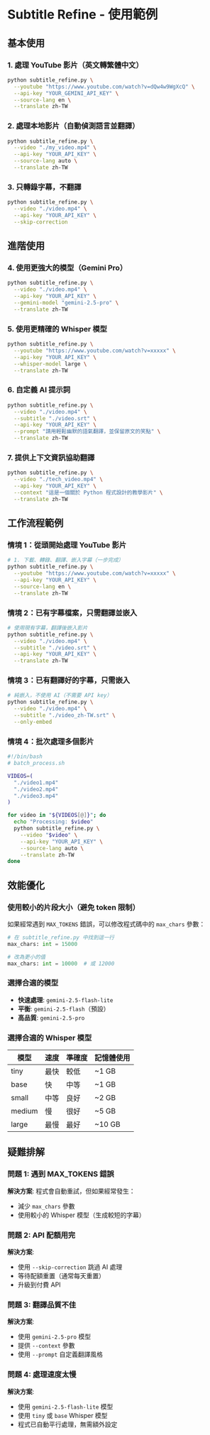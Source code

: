 # Subtitle Refine - 使用範例

## 基本使用

### 1. 處理 YouTube 影片（英文轉繁體中文）

```bash
python subtitle_refine.py \
  --youtube "https://www.youtube.com/watch?v=dQw4w9WgXcQ" \
  --api-key "YOUR_GEMINI_API_KEY" \
  --source-lang en \
  --translate zh-TW
```

### 2. 處理本地影片（自動偵測語言並翻譯）

```bash
python subtitle_refine.py \
  --video "./my_video.mp4" \
  --api-key "YOUR_API_KEY" \
  --source-lang auto \
  --translate zh-TW
```

### 3. 只轉錄字幕，不翻譯

```bash
python subtitle_refine.py \
  --video "./video.mp4" \
  --api-key "YOUR_API_KEY" \
  --skip-correction
```

## 進階使用

### 4. 使用更強大的模型（Gemini Pro）

```bash
python subtitle_refine.py \
  --video "./video.mp4" \
  --api-key "YOUR_API_KEY" \
  --gemini-model "gemini-2.5-pro" \
  --translate zh-TW
```

### 5. 使用更精確的 Whisper 模型

```bash
python subtitle_refine.py \
  --youtube "https://www.youtube.com/watch?v=xxxxx" \
  --api-key "YOUR_API_KEY" \
  --whisper-model large \
  --translate zh-TW
```

### 6. 自定義 AI 提示詞

```bash
python subtitle_refine.py \
  --video "./video.mp4" \
  --subtitle "./video.srt" \
  --api-key "YOUR_API_KEY" \
  --prompt "請用輕鬆幽默的語氣翻譯，並保留原文的笑點" \
  --translate zh-TW
```

### 7. 提供上下文資訊協助翻譯

```bash
python subtitle_refine.py \
  --video "./tech_video.mp4" \
  --api-key "YOUR_API_KEY" \
  --context "這是一個關於 Python 程式設計的教學影片" \
  --translate zh-TW
```

## 工作流程範例

### 情境 1：從頭開始處理 YouTube 影片

```bash
# 1. 下載、轉錄、翻譯、嵌入字幕（一步完成）
python subtitle_refine.py \
  --youtube "https://www.youtube.com/watch?v=xxxxx" \
  --api-key "YOUR_API_KEY" \
  --source-lang en \
  --translate zh-TW
```

### 情境 2：已有字幕檔案，只需翻譯並嵌入

```bash
# 使用現有字幕，翻譯後嵌入影片
python subtitle_refine.py \
  --video "./video.mp4" \
  --subtitle "./video.srt" \
  --api-key "YOUR_API_KEY" \
  --translate zh-TW
```

### 情境 3：已有翻譯好的字幕，只需嵌入

```bash
# 純嵌入，不使用 AI（不需要 API key）
python subtitle_refine.py \
  --video "./video.mp4" \
  --subtitle "./video_zh-TW.srt" \
  --only-embed
```

### 情境 4：批次處理多個影片

```bash
#!/bin/bash
# batch_process.sh

VIDEOS=(
  "./video1.mp4"
  "./video2.mp4"
  "./video3.mp4"
)

for video in "${VIDEOS[@]}"; do
  echo "Processing: $video"
  python subtitle_refine.py \
    --video "$video" \
    --api-key "YOUR_API_KEY" \
    --source-lang auto \
    --translate zh-TW
done
```

## 效能優化

### 使用較小的片段大小（避免 token 限制）

如果經常遇到 `MAX_TOKENS` 錯誤，可以修改程式碼中的 `max_chars` 參數：

```python
# 在 subtitle_refine.py 中找到這一行
max_chars: int = 15000

# 改為更小的值
max_chars: int = 10000  # 或 12000
```

### 選擇合適的模型

- **快速處理**: `gemini-2.5-flash-lite`
- **平衡**: `gemini-2.5-flash`（預設）
- **高品質**: `gemini-2.5-pro`

### 選擇合適的 Whisper 模型

| 模型 | 速度 | 準確度 | 記憶體使用 |
|------|------|--------|-----------|
| tiny | 最快 | 較低 | ~1 GB |
| base | 快 | 中等 | ~1 GB |
| small | 中等 | 良好 | ~2 GB |
| medium | 慢 | 很好 | ~5 GB |
| large | 最慢 | 最好 | ~10 GB |

## 疑難排解

### 問題 1: 遇到 MAX_TOKENS 錯誤

**解決方案**: 程式會自動重試，但如果經常發生：
- 減少 `max_chars` 參數
- 使用較小的 Whisper 模型（生成較短的字幕）

### 問題 2: API 配額用完

**解決方案**:
- 使用 `--skip-correction` 跳過 AI 處理
- 等待配額重置（通常每天重置）
- 升級到付費 API

### 問題 3: 翻譯品質不佳

**解決方案**:
- 使用 `gemini-2.5-pro` 模型
- 提供 `--context` 參數
- 使用 `--prompt` 自定義翻譯風格

### 問題 4: 處理速度太慢

**解決方案**:
- 使用 `gemini-2.5-flash-lite` 模型
- 使用 `tiny` 或 `base` Whisper 模型
- 程式已自動平行處理，無需額外設定
